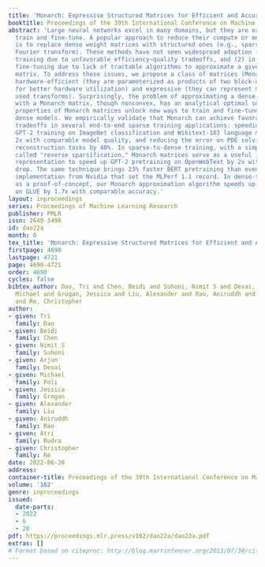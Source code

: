 ```yaml
---
title: 'Monarch: Expressive Structured Matrices for Efficient and Accurate Training'
booktitle: Proceedings of the 39th International Conference on Machine Learning
abstract: 'Large neural networks excel in many domains, but they are expensive to
  train and fine-tune. A popular approach to reduce their compute or memory requirements
  is to replace dense weight matrices with structured ones (e.g., sparse, low-rank,
  Fourier transform). These methods have not seen widespread adoption (1) in end-to-end
  training due to unfavorable efficiency–quality tradeoffs, and (2) in dense-to-sparse
  fine-tuning due to lack of tractable algorithms to approximate a given dense weight
  matrix. To address these issues, we propose a class of matrices (Monarch) that is
  hardware-efficient (they are parameterized as products of two block-diagonal matrices
  for better hardware utilization) and expressive (they can represent many commonly
  used transforms). Surprisingly, the problem of approximating a dense weight matrix
  with a Monarch matrix, though nonconvex, has an analytical optimal solution. These
  properties of Monarch matrices unlock new ways to train and fine-tune sparse and
  dense models. We empirically validate that Monarch can achieve favorable accuracy-efficiency
  tradeoffs in several end-to-end sparse training applications: speeding up ViT and
  GPT-2 training on ImageNet classification and Wikitext-103 language modeling by
  2x with comparable model quality, and reducing the error on PDE solving and MRI
  reconstruction tasks by 40%. In sparse-to-dense training, with a simple technique
  called "reverse sparsification," Monarch matrices serve as a useful intermediate
  representation to speed up GPT-2 pretraining on OpenWebText by 2x without quality
  drop. The same technique brings 23% faster BERT pretraining than even the very optimized
  implementation from Nvidia that set the MLPerf 1.1 record. In dense-to-sparse fine-tuning,
  as a proof-of-concept, our Monarch approximation algorithm speeds up BERT fine-tuning
  on GLUE by 1.7x with comparable accuracy.'
layout: inproceedings
series: Proceedings of Machine Learning Research
publisher: PMLR
issn: 2640-3498
id: dao22a
month: 0
tex_title: 'Monarch: Expressive Structured Matrices for Efficient and Accurate Training'
firstpage: 4690
lastpage: 4721
page: 4690-4721
order: 4690
cycles: false
bibtex_author: Dao, Tri and Chen, Beidi and Sohoni, Nimit S and Desai, Arjun and Poli,
  Michael and Grogan, Jessica and Liu, Alexander and Rao, Aniruddh and Rudra, Atri
  and Re, Christopher
author:
- given: Tri
  family: Dao
- given: Beidi
  family: Chen
- given: Nimit S
  family: Sohoni
- given: Arjun
  family: Desai
- given: Michael
  family: Poli
- given: Jessica
  family: Grogan
- given: Alexander
  family: Liu
- given: Aniruddh
  family: Rao
- given: Atri
  family: Rudra
- given: Christopher
  family: Re
date: 2022-06-28
address:
container-title: Proceedings of the 39th International Conference on Machine Learning
volume: '162'
genre: inproceedings
issued:
  date-parts:
  - 2022
  - 6
  - 28
pdf: https://proceedings.mlr.press/v162/dao22a/dao22a.pdf
extras: []
# Format based on citeproc: http://blog.martinfenner.org/2013/07/30/citeproc-yaml-for-bibliographies/
---
```

